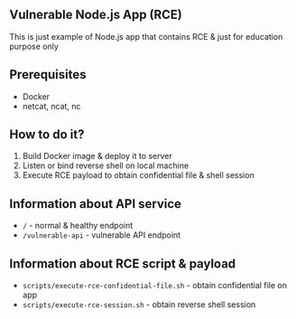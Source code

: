 ## Vulnerable Node.js App (RCE)
This is just example of Node.js app that contains RCE & just for education purpose only

## Prerequisites
- Docker
- netcat, ncat, nc

## How to do it?
1. Build Docker image & deploy it to server
2. Listen or bind reverse shell on local machine
3. Execute RCE payload to obtain confidential file & shell session

## Information about API service
- `/` - normal & healthy endpoint
- `/vulnerable-api` - vulnerable API endpoint

## Information about RCE script & payload
- `scripts/execute-rce-confidential-file.sh` - obtain confidential file on app
- `scripts/execute-rce-session.sh` - obtain reverse shell session
